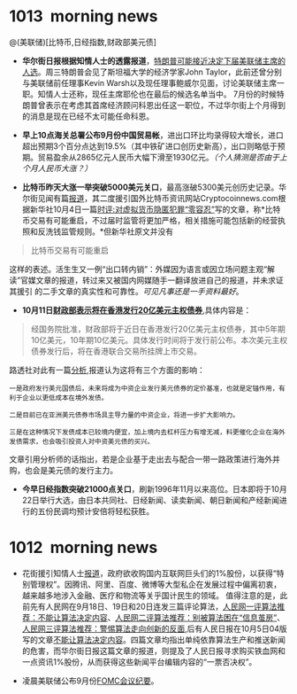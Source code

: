 # 1013  morning news
@(美联储)[比特币,日经指数,财政部美元债]

* **华尔街日报根据知情人士的透露报道**，[特朗普可能接近决定下届美联储主席的人选](https://www.wsj.com/articles/trump-interviews-stanford-economist-john-taylor-for-fed-chairman-job-1507837584)。周三特朗普会见了斯坦福大学的经济学家John Taylor，此前还曾分别与美联储前任理事Kevin Warsh以及现任理事鲍威尔见面，讨论美联储主席一职。知情人士还称，现任主席耶伦也在最后的候选名单当中。
7月份的时候特朗普曾表示在考虑其首席经济顾问科恩出任这一职位，不过华尔街上个月得到的消息是现在已经不太可能任命科恩。

* **早上10点海关总署公布9月份中国贸易帐**，进出口环比均录得较大增长，进口超出预期3个百分点达到19.5%（其中铁矿进口创历史新高），出口则略低于预期。贸易盈余从2865亿元人民币大幅下滑至1930亿元。*（个人猜测是否由于上个月人民币大涨？）*

* **比特币昨天大涨一举突破5000美元关口**，最高涨破5300美元创历史记录。华尔街见闻有篇[报道](https://wallstreetcn.com/articles/3034645)，其二度援引国外比特币资讯网站Cryptocoinnews.com根据新华社10月4日一篇[时评:对虚拟货币隐匿犯罪“零容忍”](http://news.xinhuanet.com/2017-10/04/c_1121762259.htm)写的文章，称*比特币交易有可能重启，不过届时监管将更加严格，相关措施可能包括新的经营执照和反洗钱监管规则。*但新华社原文并没有

>比特币交易有可能重启

  这样的表述。活生生又一例“出口转内销”：外媒因为语言或因立场问题主观“解读”官媒文章的报道，转过来又被国内网媒随手一翻译放进自己的报道，并未求证其援引 的二手文章的真实性和可靠性。*可见凡事还是一手资料最好*。

* **10月11日[财政部表示将在香港发行20亿美元主权债券](http://www.mof.gov.cn/zhengwuxinxi/caizhengxinwen/201710/t20171011_2718412.htm)**,具体内容是：

>经国务院批准，财政部将于近日在香港发行20亿美元主权债券，其中5年期10亿美元，10年期10亿美元。具体发行时间将于发行前公布。本次美元主权债券发行后，将在香港联合交易所挂牌上市交易。

路透社对此有一篇[分析](http://cn.reuters.com/article/china-dollar-denominated-bond-1013-frida-idCNKBS1CI047),报道认为这将有三个方面的影响：

    一是政府发行美元国债后，未来将成为中资企业发行美元债券的定价基准，也就是定锚作用，有利于企业以更低成本在境外发债。
    
    二是目前已在亚洲美元债券市场具主导力量的中资企业，将进一步扩大影响力。
    
    三是在这种情况下发债成本已较境内便宜，加上境内去杠杆压力有增无减，料更催化企业在海外发债需求，也会吸引投资人对中资美元债的买兴。
    
文章引用分析师的话指出，若是企业基于走出去与配合一带一路政策进行海外并购，也会是美元债的发行主力。

* **今早日经指数突破21000点关口**，刷新1996年11月以来高位。日本即将于10月22日举行大选，由日本共同社、日经新闻、读卖新闻、朝日新闻和产经新闻进行的五份民调均预计安倍将轻松获胜。
    

# 1012  morning news
* 花街援引知情人士[报道](https://www.wsj.com/articles/beijing-pushes-for-a-direct-hand-in-chinas-big-tech-firms-1507758314)，政府欲收购国内互联网巨头们的1%股份，以获得“特别管理权”。因腾讯、阿里、百度、微博等大型私企在发展过程中偏离初衷，越来越多地涉入金融、医疗和物流等关乎国计民生的领域。
值得注意的是，此前先有人民网在9月18日、19日和20日连发三篇评论算法，[人民网一评算法推荐：不能让算法决定内容](http://opinion.people.com.cn/n1/2017/0918/c1003-29540709.html)、[人民网二评算法推荐：别被算法困在“信息茧房”](http://opinion.people.com.cn/n1/2017/0919/c1003-29544724.html)、[人民网三评算法推荐：警惕算法走向创新的反面](http://opinion.people.com.cn/n1/2017/0920/c1003-29545718.html),后有人民日报在10月5日04版写的文章[不能让算法决定内容](http://paper.people.com.cn/rmrb/html/2017-10/05/nw.D110000renmrb_20171005_4-04.htm)。四篇文章均指出单纯依靠算法生产和推送新闻的危害，而华尔街日报这篇文章的报道，则提及了人民日报寻求购买铁血网和一点资讯1%股份，从而获得这些新闻平台编辑内容的“一票否决权”。

* 凌晨美联储公布9月份[FOMC会议纪要](https://www.federalreserve.gov/monetarypolicy/fomcminutes20170920.htm)。
